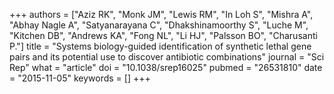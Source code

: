 +++
authors = ["Aziz RK", "Monk JM", "Lewis RM", "In Loh S", "Mishra A", "Abhay Nagle A", "Satyanarayana C", "Dhakshinamoorthy S", "Luche M", "Kitchen DB", "Andrews KA", "Fong NL", "Li HJ", "Palsson BO", "Charusanti P."]
title = "Systems biology-guided identification of synthetic lethal gene pairs and its potential use to discover antibiotic combinations"
journal = "Sci Rep"
what = "article"
doi = "10.1038/srep16025"
pubmed = "26531810"
date = "2015-11-05"
keywords = []
+++

